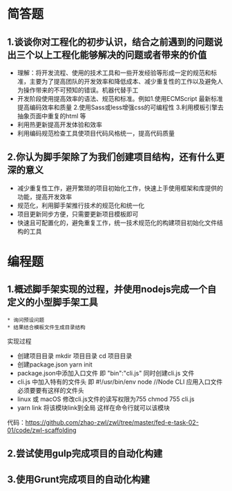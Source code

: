 # 简答题
## 1.谈谈你对工程化的初步认识，结合之前遇到的问题说出三个以上工程化能够解决的问题或者带来的价值

* 理解：将开发流程、使用的技术工具和一些开发经验等形成一定的规范和标准，主要为了提高团队的开发效率和降低成本、减少重复性的工作以及避免人为操作带来的不可预知的错误。机器代替手工
* 开发阶段使用提高效率的语法、规范和标准。例如1.使用ECMScript 最新标准提高编码效率和质量  2.使用Sass或less增强css的可编程性  3.利用模板引擎去抽象页面中重复的html 等
* 利用热更新提高开发体验和效率
* 利用编码规范检查工具使项目代码风格统一，提高代码质量




## 2.你认为脚手架除了为我们创建项目结构，还有什么更深的意义
* 减少重复性工作，避开繁琐的项目初始化工作，快速上手使用框架和库提供的功能，提高开发效率
* 规范化，利用脚手架推行技术的规范化和统一化
* 项目更新同步方便，只需要更新项目模板即可
* 快速且可配置化的，避免重复工作，统一技术规范化的构建项目初始化文件结构的工具


# 编程题
## 1.概述脚手架实现的过程，并使用nodejs完成一个自定义的小型脚手架工具
    * 询问预设问题
    * 结果结合模板文件生成目录结构
实现过程
* 创建项目目录   mkdir  项目目录     cd 项目目录
* 创建package.json   yarn init
* package.json中添加入口文件  即 "bin":"cli.js"  同时创建cli.js 文件
* cli.js  中加入特有的文件头  即  #!/usr/bin/env node  //Node CLI 应用入口文件必须要要有这样的文件头
* linux 或 macOS 修改cli.js文件的读写权限为755     chmod 755 cli.js
* yarn link  将该模块link到全局  这样在命令行就可以该模块

代码：https://github.com/zhao-zwl/zwl/tree/master/fed-e-task-02-01/code/zwl-scaffolding

## 2.尝试使用gulp完成项目的自动化构建
## 3.使用Grunt完成项目的自动化构建
